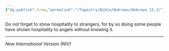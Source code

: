 ```yaml
---
{"dg-publish":true,"permalink":"/Tapestry/Bible/Hebrews/Hebrews 13_2/","title":"Hebrews 13:2","hide":true,"tags":["bible-verse","bible-verse"],"dgHomeLink":true,"dgShowLocalGraph":true,"dgEnableSearch":true}
---
```


Do not forget to show hospitality to strangers, for by so doing some people have shown hospitality to angels without knowing it.

---
*New International Version (NIV)*
